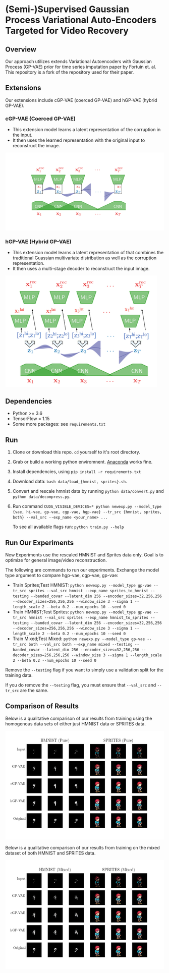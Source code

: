 # (Semi-)Supervised Gaussian Process Variational Auto-Encoders Targeted for Video Recovery

## Overview
Our approach utilizes extends Variational Autoencoders with Gaussian Process (GP-VAE) prior for time series imputation paper by Fortuin et. al. This repository
is a fork of the repository used for their paper. 

## Extensions
Our extensions include cGP-VAE (coerced GP-VAE) and hGP-VAE (hybrid GP-VAE).
### cGP-VAE (Coerced GP-VAE)
* This extension model learns a latent representation of the corruption in the input.
* It then uses the learned representation with the original input to reconstruct the image.

![img](./figures/cGPVAE.png)

### hGP-VAE (Hybrid GP-VAE)
* This extension model learns a latent representation of that combines the traditional Guassian multivariate distribution as well as the corruption representation.
* It then uses a multi-stage decoder to reconstruct the input image.

![img](./figures/hGPVAE.png)

## Dependencies

* Python >= 3.6
* TensorFlow = 1.15
* Some more packages: see `requirements.txt`

## Run
1. Clone or download this repo. `cd` yourself to it's root directory.
2. Grab or build a working python enviromnent. [Anaconda](https://www.anaconda.com/) works fine.
3. Install dependencies, using `pip install -r requirements.txt`
4. Download data: `bash data/load_{hmnist, sprites}.sh`.
5. Convert and rescale hmnist data by running `python data/convert.py` and `python data/decompress.py`. 
6. Run command `CUDA_VISIBLE_DEVICES=* python newexp.py --model_type {vae, hi-vae, gp-vae, cgp-vae, hgp-vae} --tr_src {hmnist, sprites, both} --val_src --exp_name <your_name> ...`
   
   To see all available flags run: `python train.py --help`
  
## Run Our Experiments
New Experiments use the rescaled HMNIST and Sprites data only. Goal is to optimize for 
general image/video reconstruction. 

The following are commands to run our experiments. Exchange the model type argument to compare hgp-vae, cgp-vae, gp-vae:
  * Train Sprites;Test HMNIST: `python newexp.py --model_type gp-vae --tr_src sprites --val_src hmnist --exp_name sprites_to_hmnist --testing --banded_covar
    --latent_dim 256 --encoder_sizes=32,256,256 --decoder_sizes=256,256,256 --window_size 3 --sigma 1 --length_scale 2 --beta 0.2 --num_epochs 10 --seed 0`
  * Train HMNIST;Test Sprites: `python newexp.py --model_type gp-vae --tr_src hmnist --val_src sprites --exp_name hmnist_to_sprites --testing --banded_covar
    --latent_dim 256 --encoder_sizes=32,256,256 --decoder_sizes=256,256,256 --window_size 3 --sigma 1 --length_scale 2 --beta 0.2 --num_epochs 10 --seed 0`
  * Train Mixed;Test Mixed: `python newexp.py --model_type gp-vae --tr_src both --val_src both --exp_name mixed --testing --banded_covar
    --latent_dim 256 --encoder_sizes=32,256,256 --decoder_sizes=256,256,256 --window_size 3 --sigma 1 --length_scale 2 --beta 0.2 --num_epochs 10 --seed 0`    
   
Remove the `--testing` flag if you want to simply use a validation split for the training data.

If you do remove the `--testing` flag, you must ensure that `--val_src` and `--tr_src` are the same.

## Comparison of Results
Below is a qualitative comparison of our results from training using the homogenous data sets of either just HMNIST data or SPRITES data.

![img](./figures/compare_pure.png)

Below is a qualitative comparison of our results from training on the mixed dataset of both HMNIST and SPRITES data.

![img](./figures/compare_mixed.png)
